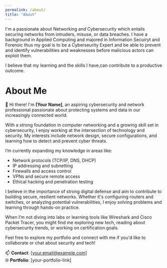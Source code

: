 ```yaml
---
permalink: /about/
title: "About"
---
```


I'm a passionate about Networking and Cybersecurity which entails securing networks from intruders, misuse, or data breaches.
I have a background in Applied Computing and majored in Information Secuiryt and Forensic thus my goal is to be a Cyberseurity Expert and be able to prevent and identify vulnerabilities and weaknesses before malicious actors can exploit them.

I believe that my learning and the skills I have,can contribute to a productive outcome.

# About Me

👋 Hi there! I'm **[Your Name]**, an aspiring cybersecurity and network professional passionate about protecting systems and data in our increasingly connected world.

With a strong foundation in computer networking and a growing skill set in cybersecurity, I enjoy working at the intersection of technology and security. My interests include network design, secure configurations, and learning how to detect and prevent cyber threats.

I’m currently expanding my knowledge in areas like:

- Network protocols (TCP/IP, DNS, DHCP)
- IP addressing and subnetting
- Firewalls and access control
- VPNs and secure remote access
- Ethical hacking and penetration testing

I believe in the importance of strong digital defense and aim to contribute to building secure, resilient networks. Whether it's configuring routers and switches, or analyzing potential vulnerabilities, I enjoy solving problems and learning through hands-on practice.

When I’m not diving into labs or learning tools like Wireshark and Cisco Packet Tracer, you might find me exploring new tech, reading about cybersecurity trends, or working on certification goals.

Feel free to explore my portfolio and connect with me if you'd like to collaborate or chat about security and tech!

📫 **Contact**: [your.email@example.com]  
🌐 **Portfolio**: [your-portfolio-link]
